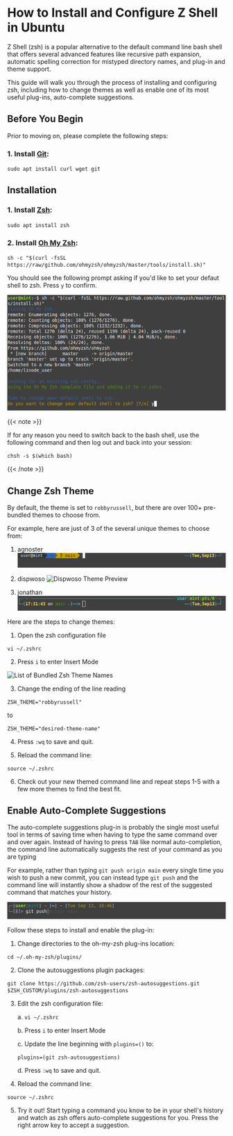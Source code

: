 # How to Install and Configure Z Shell in Ubuntu

Z Shell (zsh) is a popular alternative to the default command line bash shell that offers several advanced features like recursive path expansion, automatic spelling correction for mistyped directory names, and plug-in and theme support. 

This guide will walk you through the process of installing and configuring zsh, including how to change themes as well as enable one of its most useful plug-ins, auto-complete suggestions. 

## Before You Begin

Prior to moving on, please complete the following steps:

### 1. Install [Git](https://git-scm.com/):

```
sudo apt install curl wget git
```

## Installation

### 1. Install [Zsh](https://zsh.sourceforge.io/):
```
sudo apt install zsh
```

### 2. Install [Oh My Zsh](https://ohmyz.sh/):
```
sh -c "$(curl -fsSL https://raw/github.com/ohmyzsh/ohmyzsh/master/tools/install.sh)"
```

You should see the following prompt asking if you'd like to set your defaut shell to zsh. Press `y` to confirm. 

![Oh My Shell Configuration Prompt](oh-my-zsh-config-prompt.png)

{{< note >}}

If for any reason you need to switch back to the bash shell, use the following command and then log out and back into your session:
```
chsh -s $(which bash)
```
{{< /note >}}

## Change Zsh Theme
By default, the theme is set to `robbyrussell`, but there are over 100+ pre-bundled themes to choose from. 

For example, here are just of 3 of the several unique themes to choose from:

1. agnoster
![Agnoster Theme Preview](agnoster-theme-preview.png)

2. dispwoso
![Dispwoso Theme Preview](diswoso-theme-preview.png)

3. jonathan
![Jonathan Theme Preview](jonathan-theme-preview.png)

Here are the steps to change themes:

1. Open the zsh configuration file
```
vi ~/.zshrc
```
2. Press `i` to enter Insert Mode

![List of Bundled Zsh Theme Names](bundled-zsh-theme-names.png)

3. Change the ending of the line reading
```
ZSH_THEME="robbyrussell"
```
to
```
ZSH_THEME="desired-theme-name"
```

4. Press `:wq` to save and quit.

5. Reload the command line:
```
source ~/.zshrc
```

6. Check out your new themed command line and repeat steps 1-5 with a few more themes to find the best fit.

## Enable Auto-Complete Suggestions
The auto-complete suggestions plug-in is probably the single most useful tool in terms of saving time when having to type the same command over and over again. Instead of having to press `TAB` like normal auto-completion, the command line automatically suggests the rest of your command as you are typing

For example, rather than typing `git push origin main` every single time you wish to push a new commit, you can instead type `git push` and the command line will instantly show a shadow of the rest of the suggested command that matches your history.

![Auto-Complete Plug-in Preview](auto-complete-plug-in-preview.png)

Follow these steps to install and enable the plug-in:

1. Change directories to the oh-my-zsh plug-ins location:
```
cd ~/.oh-my-zsh/plugins/
```

2. Clone the autosuggestions plugin packages:
```
git clone https://github.com/zsh-users/zsh-autosuggestions.git $ZSH_CUSTOM/plugins/zsh-autosuggestions
```
3. Edit the zsh configuration file:

    a. `vi ~/.zshrc`

    b. Press `i` to enter Insert Mode

    c. Update the line beginning with `plugins=()` to:
    ```
    plugins=(git zsh-autosuggestions)
    ```

    d. Press `:wq` to save and quit. 

4. Reload the command line:
```
source ~/.zshrc
```

5. Try it out! Start typing a command you know to be in your shell's history and watch as zsh offers auto-complete suggestions for you. Press the right arrow key to accept a suggestion.
